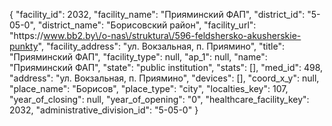 {
    "facility_id": 2032,
    "facility_name": "Прияминский ФАП",
    "district_id": "5-05-0",
    "district_name": "Борисовский район",
    "facility_url": "https:\/\/www.bb2.by\/o-nas\/struktura\/596-feldshersko-akusherskie-punkty",
    "facility_address": "ул. Вокзальная, п. Приямино",
    "title": "Прияминский ФАП",
    "facility_type": null,
    "ap_1": null,
    "name": "Прияминский ФАП",
    "state": "public institution",
    "stats": [],
    "med_id": 498,
    "address": "ул. Вокзальная, п. Приямино",
    "devices": [],
    "coord_x_y": null,
    "place_name": "Борисов",
    "place_type": "city",
    "localties_key": 107,
    "year_of_closing": null,
    "year_of_opening": "0",
    "healthcare_facility_key": 2032,
    "administrative_division_id": "5-05-0"
}